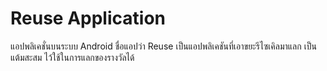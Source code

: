 # Reuse Application

แอปพลิเคชั่นบนระบบ Android ชื่อแอปว่า Reuse เป็นแอปพลิเคชันที่เอาขยะรีไซเคิลมาแลก
เป็นแต้มสะสม ไว้ใช้ในการแลกของรางวัลได้
